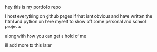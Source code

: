 hey this is my portfolio repo

I host everything on github pages if that isnt obvious and have written the html and python on here myself to show off some personal and school projects

along with how you can get a hold of me 


ill add more to this later